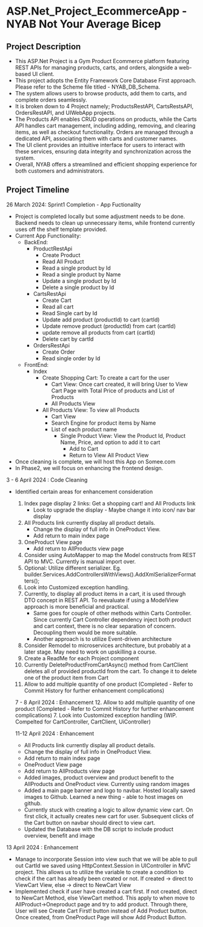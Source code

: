 # ASP.Net_Project_EcommerceApp - NYAB Not Your Average Bicep

## Project Description
- This ASP.Net Project is a Gym Product Ecommerce platform featuring REST APIs for managing products, carts, and orders, alongside a web-based UI client.
- This project adopts the Entity Framework Core Database First approach. Please refer to the Scheme file titled - NYAB_DB_Schema.
- The system allows users to browse products, add them to carts, and complete orders seamlessly.
- It is broken down to 4 Project namely; ProductsRestAPI, CartsRestsAPI, OrdersRestAPI, and UIWebApp projects.
- The Products API enables CRUD operations on products, while the Carts API handles cart management, including adding, removing, and clearing items, as well as checkout functionality. Orders are managed through a dedicated API, associating them with carts and customer names.
- The UI client provides an intuitive interface for users to interact with these services, ensuring data integrity and synchronization across the system.
- Overall, NYAB offers a streamlined and efficient shopping experience for both customers and administrators.

## Project Timeline
26 March 2024: Sprint1 Completion - App Fuctionality
- Project is completed locally but some adjustment needs to be done. Backend needs to clean up unnecessary items, while frontend currently uses off the shelf template provided.
- Current App Functionality:
  - BackEnd:
    - ProductRestApi
      - Create Product
      - Read All Product
      - Read a single product by Id
      - Read a single product by Name
      - Update a single product by Id
      - Delete a single product by Id
    - CartsRestApi
      - Create Cart
      - Read all cart
      - Read Single cart by Id
      - Update add product (productId) to cart (cartId)
      - Update remove product (productId) from cart (cartId)
      - update remove all products from cart (cartId)
      - Delete cart by cartId
    - OrdersRestApi
      - Create Order
      - Read single order by Id
  - FrontEnd:
    - Index
      - Create Shopping Cart: To create a cart for the user
        - Cart View: Once cart created, it will bring User to View Cart Page with Total Price of products and List of Products
        - All Products View
      - All Products View: To view all Products
        - Cart View
        - Search Engine for product items by Name
        - List of each product name
          - Single Product View: View the Product Id, Product Name, Price, and option to add it to cart
            - Add to Cart
            - Return to View All Product View
- Once cleaning is complete, we will host this App on Somee.com 
- In Phase2, we will focus on enhancing the frontend design.

3 - 6 April 2024 : Code Cleaning
- Identified certain areas for enhancement consideration
  1. Index page display 2 links: Get a shopping cart! and All Products link
     - Look to upgrade the display - Maybe change it into icon/ nav bar display
  2. All Products link currently display all product details.
     - Change the display of full info in OneProduct View.
     - Add return to main index page
  3. OneProduct View page
     - Add return to AllProducts view page
  5. Consider using AutoMapper to map the Model constructs from REST API to MVC. Currently is manual import over.
  6. Optional: Utilize different serializer. Eg. builder.Services.AddControllersWithViews().AddXmlSerializerFormatters();
  7. Look into Customized exception handling.
  8. Currently, to display all product items in a cart, it is used through DTO concept in REST API. To reevaluate if using a ModelView approach is more beneficial and practical.
     - Same goes for couple of other methods within Carts Controller. Since currently Cart Controller dependency inject both product and cart context, there is no clear
       separation of concern. Decoupling them would be more suitable.
     - Another approach is to utilize Event-driven architecture
  9. Consider Remodel to microservices architecture, but probably at a later stage. May need to work on upskilling a course.
  10. Create a ReadMe for each Project component
  11. Currently DeleteProductFromCartAsync() method from CartClient deletes all of provided productId from the cart. To change it to delete one of the product item from Cart
  12. Allow to add multiple quantity of one product (Completed - Refer to Commit History for further enhancement complications)
 
  7 - 8 April 2024 : Enhancement
  12. Allow to add multiple quantity of one product (Completed - Refer to Commit History for further enhancement complications)
  7. Look into Customized exception handling (WIP. Compelted for CartController, CartClient, UiController)

  11-12 April 2024 : Enhancement
  - All Products link currently display all product details.
  - Change the display of full info in OneProduct View.
  - Add return to main index page
  - OneProduct View page 
  - Add return to AllProducts view page
  - Added images, product overview and product benefit to the AllProducts and OneProduct view. Currently using random images
  - Added a main page banner and logo to navbar. Hosted locally saved images to Github. Learned a new thing - able to host images on github.
  - Currently stuck with creating a logic to allow dynamic view cart. On first click, it actually creates new cart for user. Subsequent clicks of the Cart button on navbar should direct to view cart.
  - Updated the Database with the DB script to include product overview, benefit and image

 13 April 2024 : Enhancement
 - Manage to incorporate Session into view such that we will be able to pull out CartId we saved using HttpContext.Session in UIController in MVC project. This allows us to utilize the variable to create a condition to check if the cart has already been created or not. If created -> direct to ViewCart View, else -> direct to NewCart View
 - Implemented check if user have created a cart first. If not created, direct to NewCart Method, else ViewCart method. This apply to when move to AllProduct->Oneproduct page and try to add product. Through there, User will see Create Cart First! button instead of Add Product button. Once created, from OneProduct Page will show Add Product Button.
